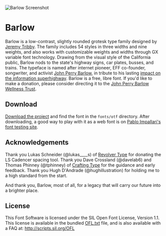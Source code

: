 
![Barlow Screenshot](https://raw.githubusercontent.com/jpt/barlow/master/documentation/barlow.gif)

# Barlow

Barlow is a low-contrast, slightly rounded grotesk type family designed by [Jeremy Tribby](https://tribby.com). The family includes 54 styles in three widths and nine weights, and also works with customizable weights and widths through GX variable font technology. Drawing from the visual style of the California public, Barlow nods to the state's highway signs, car plates, busses, and trains. The typeface is named after internet pioneer, EFF co-founder, songwriter, and activist [John Perry Barlow](https://en.wikipedia.org/wiki/John_Perry_Barlow), in tribute to his lasting [impact on the information superhighway](https://www.eff.org/cyberspace-independence). Barlow is a free, libre font. If you'd like to make a donation, please consider directing it to the [John Perry Barlow Wellness Trust](https://www.johnperrybarlow-wellnesstrust.com/).

## Download

[Download the project](https://github.com/jpt/barlow/archive/master.zip) and find the font in the `fonts/otf` directory. After downloading, a good way to play with it as a web font is on [Pablo Impallari's font testing site](http://www.impallari.com/testing/).

## Acknowledgements

Thank you Lukas Schneider (@lukas____s) of [Revolver Type](http://revolvertype.com/tools/cadencer.html) for donating the LS Cadencer spacing tool. Thank you Dave Crossland (@davelab6) and Thomas Phinney (@tphinney) of [Crafting Type](http://craftingtype.com) for the guidance and early feedback. Thank you Hugh D'Andrade (@hughillustration) for holding me to a high standard from the start.

And thank you, Barlow, most of all, for a legacy that will carry our future into a brighter place. 

## License

This Font Software is licensed under the SIL Open Font License, Version 1.1. This license is available in the bundled [OFL.txt](https://github.com/jpt/barlow/blob/master/OFL.txt) file, and is also available with a FAQ at: http://scripts.sil.org/OFL
